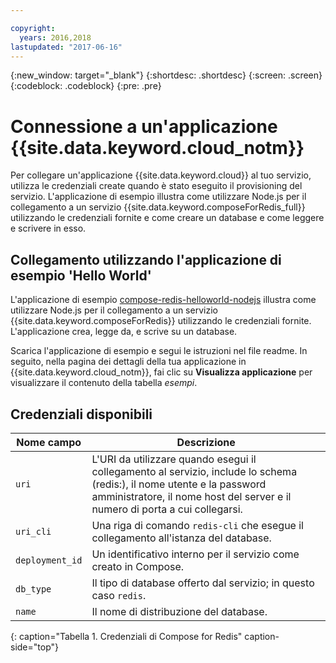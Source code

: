 ```yaml
---

copyright:
  years: 2016,2018
lastupdated: "2017-06-16"
---
```


{:new_window: target="_blank"}
{:shortdesc: .shortdesc}
{:screen: .screen}
{:codeblock: .codeblock}
{:pre: .pre}

# Connessione a un'applicazione {{site.data.keyword.cloud_notm}}

Per collegare un'applicazione {{site.data.keyword.cloud}} al tuo servizio, utilizza le credenziali create quando è stato eseguito il provisioning del servizio. L'applicazione di esempio illustra come utilizzare Node.js per il collegamento a un servizio {{site.data.keyword.composeForRedis_full}} utilizzando le credenziali fornite e come creare un database e come leggere e scrivere in esso.

## Collegamento utilizzando l'applicazione di esempio 'Hello World'

L'applicazione di esempio [compose-redis-helloworld-nodejs](https://github.com/IBM-Bluemix/compose-redis-helloworld-nodejs) illustra come utilizzare Node.js per il collegamento a un servizio {{site.data.keyword.composeForRedis}} utilizzando le credenziali fornite. L'applicazione crea, legge da, e scrive su un database.

Scarica l'applicazione di esempio e segui le istruzioni nel file readme. In seguito, nella pagina dei dettagli della tua applicazione in {{site.data.keyword.cloud_notm}}, fai clic su **Visualizza applicazione** per visualizzare il contenuto della tabella *esempi*.

## Credenziali disponibili

Nome campo|Descrizione
----------|-----------
`uri`|L'URI da utilizzare quando esegui il collegamento al servizio, include lo schema (redis:), il nome utente e la password amministratore, il nome host del server e il numero di porta a cui collegarsi.
`uri_cli`|Una riga di comando `redis-cli` che esegue il collegamento all'istanza del database.
`deployment_id`|Un identificativo interno per il servizio come creato in Compose.
`db_type`|Il tipo di database offerto dal servizio; in questo caso `redis`.
`name`|Il nome di distribuzione del database.
{: caption="Tabella 1. Credenziali di Compose for Redis" caption-side="top"}
